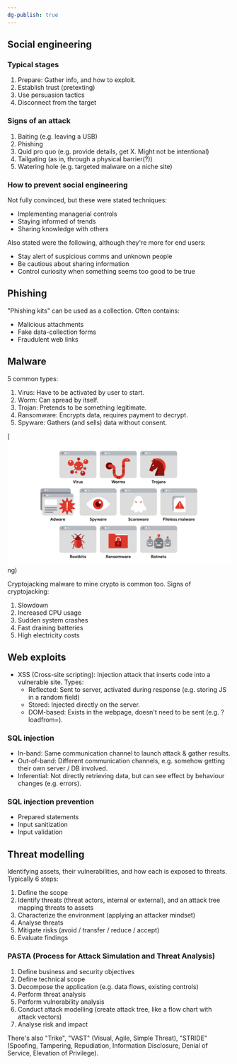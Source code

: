 ```yaml
---
dg-publish: true
---
```

## Social engineering

### Typical stages

1. Prepare: Gather info, and how to exploit.
2. Establish trust (pretexting)
3. Use persuasion tactics
4. Disconnect from the target

### Signs of an attack

1. Baiting (e.g. leaving a USB)
2. Phishing
3. Quid pro quo (e.g. provide details, get X. Might not be intentional)
4. Tailgating (as in, through a physical barrier(?))
5. Watering hole (e.g. targeted malware on a niche site)

### How to prevent social engineering

Not fully convinced, but these were stated techniques:

- Implementing managerial controls
- Staying informed of trends
- Sharing knowledge with others

Also stated were the following, although they're more for end users:

- Stay alert of suspicious comms and unknown people
- Be cautious about sharing information
- Control curiosity when something seems too good to be true

## Phishing

"Phishing kits" can be used as a collection. Often contains:

- Malicious attachments
- Fake data-collection forms
- Fraudulent web links

## Malware

5 common types:

1. Virus: Have to be activated by user to start.
2. Worm: Can spread by itself.
3. Trojan: Pretends to be something legitimate.
4. Ransomware: Encrypts data, requires payment to decrypt.
5. Spyware: Gathers (and sells) data without consent.

[![](../files/malware.png)ng)

Cryptojacking malware to mine crypto is common too. Signs of cryptojacking:

1. Slowdown
2. Increased CPU usage
3. Sudden system crashes
4. Fast draining batteries
5. High electricity costs

## Web exploits

- XSS (Cross-site scripting): Injection attack that inserts code into a vulnerable site. Types:
  - Reflected: Sent to server, activated during response (e.g. storing JS in a random field)
  - Stored: Injected directly on the server.
  - DOM-based: Exists in the webpage, doesn't need to be sent (e.g. ?loadfrom=).

### SQL injection

- In-band: Same communication channel to launch attack & gather results.
- Out-of-band: Different communication channels, e.g. somehow getting their own server / DB involved.
- Inferential: Not directly retrieving data, but can see effect by behaviour changes (e.g. errors).

### SQL injection prevention

- Prepared statements
- Input sanitization
- Input validation

## Threat modelling

Identifying assets, their vulnerabilities, and how each is exposed to threats. Typically 6 steps:

1. Define the scope
2. Identify threats (threat actors, internal or external), and an attack tree mapping threats to assets
3. Characterize the environment (applying an attacker mindset)
4. Analyse threats
5. Mitigate risks (avoid / transfer / reduce / accept)
6. Evaluate findings

### PASTA (Process for Attack Simulation and Threat Analysis)

1. Define business and security objectives
2. Define technical scope
3. Decompose the application (e.g. data flows, existing controls)
4. Perform threat analysis
5. Perform vulnerability analysis
6. Conduct attack modelling (create attack tree, like a flow chart with attack vectors)
7. Analyse risk and impact

There's also "Trike", "VAST" (Visual, Agile, Simple Threat), "STRIDE" (Spoofing, Tampering, Repudiation, Information Disclosure, Denial of Service, Elevation of Privilege).


